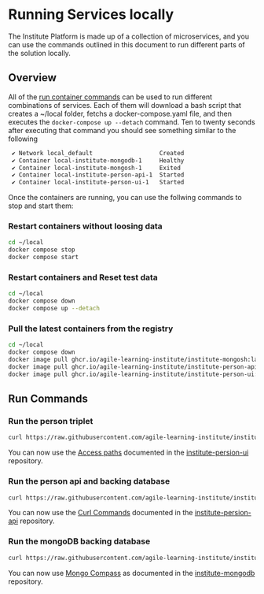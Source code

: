 # Running Services locally

The Institute Platform is made up of a collection of microservices, and you can use the commands outlined in this document to run different parts of the solution locally.

## Overview

All of the [run container commands](#run-commands) can be used to run different combinations of services. Each of them will download a bash script that creates a ~/local folder, fetchs a docker-compose.yaml file, and then executes the ```docker-compose up --detach``` command. Ten to twenty seconds after executing that command you should see something similar to the following

```bash
 ✔ Network local_default                   Created
 ✔ Container local-institute-mongodb-1     Healthy
 ✔ Container local-institute-mongosh-1     Exited
 ✔ Container local-institute-person-api-1  Started
 ✔ Container local-institute-person-ui-1   Started
 ```

Once the containers are running, you can use the follwing commands to stop and start them:

### Restart containers without loosing data

```bash
cd ~/local
docker compose stop
docker compose start
```

### Restart containers and Reset test data

```bash
cd ~/local
docker compose down
docker compose up --detach
```

### Pull the latest containers from the registry

```bash
cd ~/local
docker compose down
docker image pull ghcr.io/agile-learning-institute/institute-mongosh:latest
docker image pull ghcr.io/agile-learning-institute/institute-person-api:latest
docker image pull ghcr.io/agile-learning-institute/institute-person-ui:latest
```

## Run Commands

### Run the person triplet

```bash
curl https://raw.githubusercontent.com/agile-learning-institute/institute/main/docker-compose/run-local-person.sh | /bin/bash
```

You can now use the [Access paths](https://github.com/agile-learning-institute/institute-person-ui#access-paths) documented in the [institute-persion-ui](https://github.com/agile-learning-institute/institute-person-ui) repository.

### Run the person api and backing database

```bash
curl https://raw.githubusercontent.com/agile-learning-institute/institute/main/docker-compose/run-local-person-api.sh | /bin/bash
```

You can now use the [Curl Commands](https://github.com/agile-learning-institute/institute-person-api#local-api-testing-with-curl) documented in the [institute-persion-api](https://github.com/agile-learning-institute/institute-person-api) repository.

### Run the mongoDB backing database

```bash
curl https://raw.githubusercontent.com/agile-learning-institute/institute/main/docker-compose/run-local-db.sh | /bin/bash
```

You can now use [Mongo Compass](https://github.com/agile-learning-institute/institute-mongodb#optionally) as documented in the [institute-mongodb](https://github.com/agile-learning-institute/institute-mongodb) repository.
